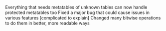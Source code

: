 Everything that needs metatables of unknown tables can now handle protected metatables too
Fixed a major bug that could cause issues in various features [complicated to explain]
Changed many bitwise operations to do them in better, more readable ways
